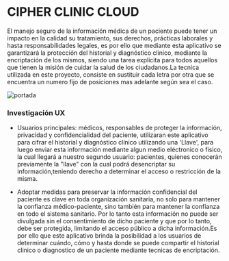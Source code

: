 
  # CIPHER CLINIC CLOUD

  El manejo seguro de la información médica de un paciente puede tener un impacto en la calidad su tratamiento, sus derechos, prácticas laborales y hasta responsabilidades legales, es por ello que mediante esta aplicativo se garantizará la protección del historial y diagnóstico clinico, mediante la encriptación de los mismos, siendo una tarea explícita para todos aquellos que tienen la misión de cuidar la salud de los ciudadanos.La tecnica utilizada en este proyecto, consiste en sustituir cada letra por otra que se encuentra un numero fijo de posiciones mas adelante según sea el caso.

  ![portada](https://drive.google.com/open?id=1hZz4NVDyw3PoTdgDnXo2lJ5O80Zh5pQP)

  ###   Investigación UX

  * Usuarios principales: médicos, responsables de proteger la información, privacidad y confidencialidad del paciente, utilizaran este aplicativo para cifrar el historial y diagnóstico clínico utilizando una 'Llave', para luego enviar esta información mediante algun medio eléctronico o fisico, la cual llegará a nuestro segundo usuario: pacientes, quienes conocerán previamente la "llave" con la cual podrá desencriptar su información,teniendo derecho a determinar el acceso o restricción de la misma.

  * Adoptar medidas para preservar la información confidencial del paciente es clave en toda organización sanitaria, no solo para mantener la confianza médico-paciente, sino también para mantener la confianza en todo el sistema sanitario. Por lo tanto esta información no puede ser divulgada sin el consentimiento de dicho paciente y que por lo tanto, debe ser protegida, limitando el acceso público a dicha información.Es por ello que este aplicativo brinda la posibilidad a los usuarios de determinar cuándo, cómo y hasta donde se puede compartir el historial clinico o diagnostico de un paciente mediante tecnicas de encriptación.